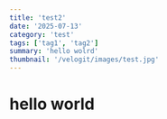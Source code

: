 ```yaml
---
title: 'test2'
date: '2025-07-13'
category: 'test'
tags: ['tag1', 'tag2']
summary: 'hello wolrd'
thumbnail: '/velogit/images/test.jpg'
---
```


# hello world